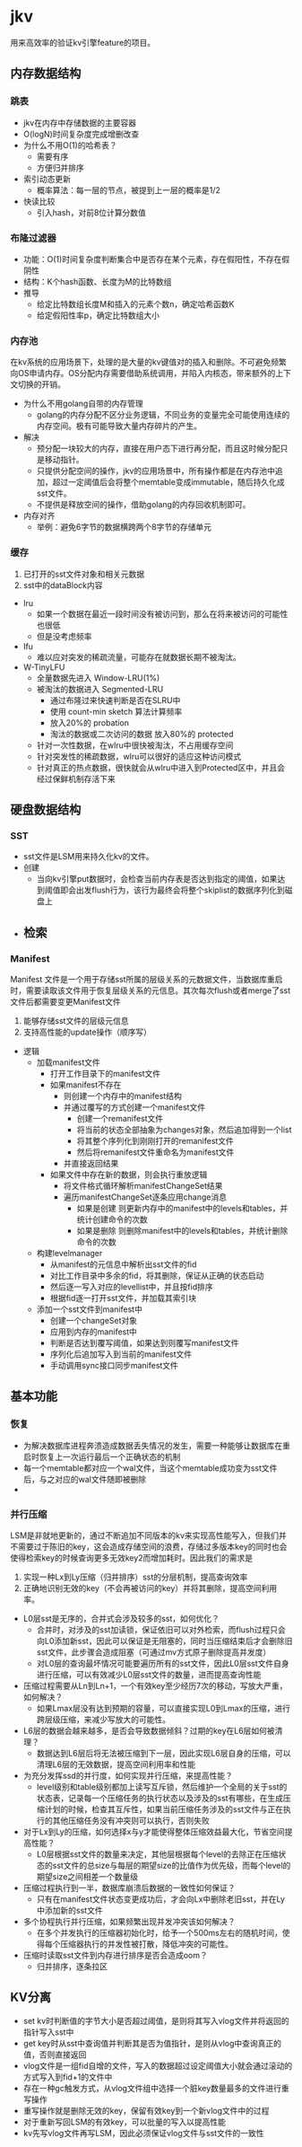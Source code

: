 # jkv
用来高效率的验证kv引擎feature的项目。
## 内存数据结构
### 跳表
- jkv在内存中存储数据的主要容器
- O(logN)时间复杂度完成增删改查
- 为什么不用O(1)的哈希表？
  - 需要有序
  - 方便归并排序
- 索引动态更新
  - 概率算法：每一层的节点，被提到上一层的概率是1/2
- 快读比较
  - 引入hash，对前8位计算分数值


### 布隆过滤器
- 功能：O(1)时间复杂度判断集合中是否存在某个元素，存在假阳性，不存在假阴性
- 结构：K个hash函数、长度为M的比特数组
- 推导
  - 给定比特数组长度M和插入的元素个数n，确定哈希函数K
  - 给定假阳性率p，确定比特数组大小
### 内存池
在kv系统的应用场景下，处理的是大量的kv键值对的插入和删除。不可避免频繁向OS申请内存。OS分配内存需要借助系统调用，并陷入内核态，带来额外的上下文切换的开销。
- 为什么不用golang自带的内存管理
  - golang的内存分配不区分业务逻辑，不同业务的变量完全可能使用连续的内存空间。极有可能导致大量内存碎片的产生。
- 解决
  - 预分配一块较大的内存，直接在用户态下进行再分配，而且这时候分配只是移动指针。
  - 只提供分配空间的操作，jkv的应用场景中，所有操作都是在内存池中追加，超过一定阈值后会将整个memtable变成immutable，随后持久化成sst文件。
  - 不提供是释放空间的操作，借助golang的内存回收机制即可。
- 内存对齐
  - 举例：避免6字节的数据横跨两个8字节的存储单元
### 缓存
1. 已打开的sst文件对象和相关元数据
2. sst中的dataBlock内容  
- lru
  - 如果一个数据在最近一段时间没有被访问到，那么在将来被访问的可能性也很低
  - 但是没考虑频率
- lfu
  - 难以应对突发的稀疏流量，可能存在就数据长期不被淘汰。
- W-TinyLFU
  - 全量数据先进入 Window-LRU(1%)
  - 被淘汰的数据进入 Segmented-LRU
    - 通过布隆过来快速判断是否在SLRU中
    - 使用 count-min sketch 算法计算频率
    - 放入20%的 probation
    - 淘汰的数据或二次访问的数据 放入80%的 protected
  - 针对一次性数据，在wlru中很快被淘汰，不占用缓存空间
  - 针对突发性的稀疏数据，wlru可以很好的适应这种访问模式
  - 针对真正的热点数据，很快就会从wlru中进入到Protected区中，并且会经过保鲜机制存活下来


## 硬盘数据结构
### SST
- sst文件是LSM用来持久化kv的文件。
- 创建
  - 当向kv引擎put数据时，会检查当前内存表是否达到指定的阈值，如果达到阈值即会出发flush行为，该行为最终会将整个skiplist的数据序列化到磁盘上
- 检索
  - 

### Manifest
Manifest 文件是一个用于存储sst所属的层级关系的元数据文件，当数据库重启时，需要读取该文件用于恢复层级关系的元信息。其次每次flush或者merge了sst文件后都需要变更Manifest文件
1. 能够存储sst文件的层级元信息
2. 支持高性能的update操作（顺序写）

- 逻辑
  - 加载manifest文件
    - 打开工作目录下的manifest文件
    - 如果manifest不存在
      - 则创建一个内存中的manifest结构
      - 并通过覆写的方式创建一个manifest文件
        - 创建一个remanifest文件
        - 将当前的状态全部抽象为changes对象，然后追加得到一个list
        - 将其整个序列化到刚刚打开的remanifest文件
        - 然后将remanifest文件重命名为manifest文件
      - 并直接返回结果
    - 如果文件中存在新的数据，则会执行重放逻辑
      - 将文件格式循环解析manifestChangeSet结果
      - 遍历manifestChangeSet逐条应用change消息
        - 如果是创建 则更新内存中的manifest中的levels和tables，并统计创建命令的次数
        - 如果是删除 则删除manifest中的levels和tables，并统计删除命令的次数
  - 构建levelmanager
    - 从manifest的元信息中解析出sst文件的fid
    - 对比工作目录中多余的fid，将其删除，保证从正确的状态启动
    - 然后逐一写入对应的levellist中，并且按fid排序
    - 根据fid逐一打开sst文件，并加载其索引块
  - 添加一个sst文件到manifest中
    - 创建一个changeSet对象
    - 应用到内存的manifest中
    - 判断是否达到覆写阈值，如果达到则覆写manifest文件
    - 序列化后追加写入到当前的manifest文件
    - 手动调用sync接口同步manifest文件
## 基本功能
### 恢复
- 为解决数据库进程奔溃造成数据丢失情况的发生，需要一种能够让数据库在重启时恢复上一次运行最后一个正确状态的机制
- 每一个memtable都对应一个wal文件，当这个memtable成功变为sst文件后，与之对应的wal文件随即被删除
- 
### 并行压缩
LSM是非就地更新的，通过不断追加不同版本的kv来实现高性能写入，但我们并不需要过于陈旧的key，这会造成存储空间的浪费，存储过多版本key的同时也会使得检索key的时候查询更多无效key2而增加耗时。因此我们的需求是
1. 实现一种Lx到Ly压缩（归并排序）sst的分层机制，提高查询效率
2. 正确地识别无效的key（不会再被访问的key）并将其删除，提高空间利用率。

- L0层sst是无序的，合并式会涉及较多的sst，如何优化？
  - 合并时，对涉及的sst加读锁，保证依旧可以对外检索，而flush过程只会向L0添加新sst，因此可以保证是无阻塞的，同时当压缩结束后才会删除旧sst文件，此步骤会造成阻塞（可通过mv方式原子删除提高并发度）
  - 对L0层的查询最坏情况可能要遍历所有的sst文件，因此L0层sst文件自身进行压缩，可以有效减少L0层sst文件的数量，进而提高查询性能
- 压缩过程需要从Ln到Ln+1，一个有效key至少经历7次的移动，写放大严重，如何解决？
  - 如果Lmax层没有达到预期的容量，可以直接实现L0到Lmax的压缩，进行跨层级压缩，来减少写放大的可能性。
- L6层的数据会越来越多，是否会导致数据倾斜？过期的key在L6层如何被清理？
  - 数据达到L6层后将无法被压缩到下一层，因此实现L6层自身的压缩，可以清理L6层的无效数据，提高空间利用率和性能
- 为充分发挥ssd的并行度，如何实现并行压缩，来提高性能？
  - level级别和table级别都加上读写互斥锁，然后维护一个全局的关于sst的状态表，记录每一个压缩任务的执行状态以及涉及的sst有哪些，在生成压缩计划的时候，检查其互斥性，如果当前压缩任务涉及的sst文件与正在执行的其他压缩任务没有冲突则可以执行，否则失败
- 对于Lx到Ly的压缩，如何选择x与y才能使得整体压缩效益最大化，节省空间提高性能？
  - L0层根据sst文件的数量来决定，其他层根据每个level的去除正在压缩状态的sst文件的总size与每层的期望size的比值作为优先级，而每个level的期望size之间相差一个数量级
- 压缩过程执行到一半，数据库崩溃后数据的一致性如何保证？
  - 只有在manifest文件状态变更成功后，才会向Lx中删除老旧sst，并在Ly中添加新的sst文件
- 多个协程执行并行压缩，如果频繁出现并发冲突该如何解决？
  - 在多个并发执行的压缩器初始化时，给予一个500ms左右的随机时间，使得每个压缩器执行的并发性被打散，降低冲突的可能性。
- 压缩时读取sst文件到内存进行排序是否会造成oom？
  - 归并排序，逐条拉区

## KV分离
- set kv时判断值的字节大小是否超过阈值，是则将其写入vlog文件并将返回的指针写入sst中
- get key时从sst中查询值并判断其是否为值指针，是则从vlog中查询真正的值，否则直接返回
- vlog文件是一组fid自增的文件，写入的数据超过设定阈值大小就会通过滚动的方式写入到fid+1的文件中
- 存在一种gc触发方式，从vlog文件组中选择一个脏key数量最多的文件进行重写操作
- 重写操作就是删除无效的key，保留有效key到一个新vlog文件中的过程
- 对于重新写回LSM的有效key，可以批量的写入以提高性能
- kv先写vlog文件再写LSM，因此必须保证vlog文件与sst文件的一致性
